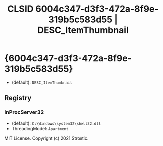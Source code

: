 ﻿---
title: "CLSID 6004c347-d3f3-472a-8f9e-319b5c583d55 | DESC_ItemThumbnail"
excerpt: What is COM-Object CLSID 6004c347-d3f3-472a-8f9e-319b5c583d55?
---

# {6004c347-d3f3-472a-8f9e-319b5c583d55}

* (default): `DESC_ItemThumbnail`

## Registry


### InProcServer32

* (default): `C:\Windows\system32\shell32.dll`
* ThreadingModel: `Apartment`

MIT License. Copyright (c) 2021 Strontic.


